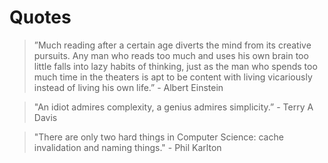 # Quotes

> ”Much reading after a certain age diverts the mind from its creative pursuits. Any man who reads too much and uses his own brain too little falls into lazy habits of thinking, just as the man who spends too much time in the theaters is apt to be content with living vicariously instead of living his own life.” - Albert Einstein

> "An idiot admires complexity, a genius admires simplicity.” - Terry A Davis

> "There are only two hard things in Computer Science: cache invalidation and naming things." - Phil Karlton